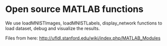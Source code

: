 # Open source MATLAB functions

We use loadMNISTImages, loadMNISTLabels, display_network functions to load dataset, debug and visualize the results.

Files from here: http://ufldl.stanford.edu/wiki/index.php/MATLAB_Modules
